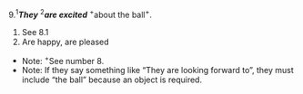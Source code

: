 9.<sup>1</sup>***They*** <sup>2</sup>***are excited*** <sup>+</sup>about the ball<sup>+</sup>.

1. See 8.1
2. Are happy, are pleased

- Note: <sup>+</sup>See number 8.
- Note: If they say something like “They are looking forward to”, they must include “the ball” because an object is required.
